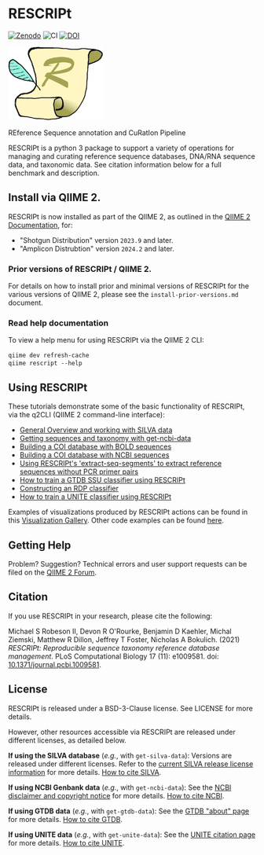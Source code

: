 # RESCRIPt

[![Zenodo](https://zenodo.org/badge/DOI/10.5281/zenodo.3891931.svg)](https://doi.org/10.5281/zenodo.3891931)
 ![CI](https://github.com/bokulich-lab/RESCRIPt/actions/workflows/ci-dev.yaml/badge.svg)
 [![DOI](https://img.shields.io/badge/DOI-10.1371/journal.pcbi.1009581-B31B1B)](http://dx.doi.org/10.1371/journal.pcbi.1009581)
 <p align="left"><img src="logo.png" height="150" /></p>

REference Sequence annotation and CuRatIon Pipeline

RESCRIPt is a python 3 package to support a variety of operations for managing and curating reference sequence databases, DNA/RNA sequence data, and taxonomic data. See citation information below for a full benchmark and description.

## Install via QIIME 2.

RESCRIPt is now installed as part of the QIIME 2, as outlined in the [QIIME 2 Documentation](https://docs.qiime2.org/), for:
 -  "Shotgun Distribution" version `2023.9` and later. 
 -  "Amplicon Distrubtion" version `2024.2` and later.


### Prior versions of RESCRIPt / QIIME 2.

For details on how to install prior and minimal versions of RESCRIPt for the various versions of QIIME 2, please see the `install-prior-versions.md` document.

### Read help documentation

To view a help menu for using RESCRIPt via the QIIME 2 CLI:
```
qiime dev refresh-cache
qiime rescript --help
```

## Using RESCRIPt

These tutorials demonstrate some of the basic functionality of RESCRIPt, via the q2CLI (QIIME 2 command-line interface):
- [General Overview and working with SILVA data](https://forum.qiime2.org/t/rescript-sequence-reference-database-management-tutorial/15494)
- [Getting sequences and taxonomy with get-ncbi-data](https://forum.qiime2.org/t/using-rescript-to-compile-an-sequence-databases-and-taxonomy-classifiers-from-ncbi-genbank/15947)
- [Building a COI database with BOLD sequences](https://forum.qiime2.org/t/building-a-coi-database-from-bold-references/16129)
- [Building a COI database with NCBI sequences](https://forum.qiime2.org/t/building-a-coi-database-from-ncbi-references/16500)
- [Using RESCRIPt's 'extract-seq-segments' to extract reference sequences without PCR primer pairs](https://forum.qiime2.org/t/using-rescripts-extract-seq-segments-to-extract-reference-sequences-without-pcr-primer-pairs/23618)
- [How to train a GTDB SSU classifier using RESCRIPt](https://forum.qiime2.org/t/how-to-train-a-gtdb-ssu-classifier-using-rescript/25725)
- [Constructing an RDP classifier](https://forum.qiime2.org/t/importing-sequence-data-with-lower-case-nucleotide-characters-constructing-an-rdp-classifier-as-an-example/25158)
- [How to train a UNITE classifier using RESCRIPt](https://forum.qiime2.org/t/how-to-train-a-unite-classifier-using-rescript/28285)

Examples of visualizations produced by RESCRIPt actions can be found in this [Visualization Gallery](https://forum.qiime2.org/t/processing-filtering-and-evaluating-the-silva-database-and-other-reference-sequence-data-with-rescript/15494#heading--seventeenth-header). Other code examples can be found [here](https://github.com/bokulich-lab/db-benchmarks-2020).

## Getting Help

Problem? Suggestion? Technical errors and user support requests can be filed on the [QIIME 2 Forum](https://forum.qiime2.org/).


## Citation

If you use RESCRIPt in your research, please cite the following:

Michael S Robeson II, Devon R O'Rourke, Benjamin D Kaehler, Michal Ziemski, Matthew R Dillon, Jeffrey T Foster, Nicholas A Bokulich. (2021) *RESCRIPt: Reproducible sequence taxonomy reference database management*. PLoS Computational Biology 17 (11): e1009581. doi: [10.1371/journal.pcbi.1009581](http://dx.doi.org/10.1371/journal.pcbi.1009581).


## License

RESCRIPt is released under a BSD-3-Clause license. See LICENSE for more details.

However, other resources accessible via RESCRIPt are released under different licenses, as detailed below.

**If using the SILVA database** (*e.g.*, with `get-silva-data`): Versions are released under different licenses. Refer to the [current SILVA release license information](https://www.arb-silva.de/silva-license-information/) for more details. [How to cite SILVA](https://www.arb-silva.de/contact/).

**If using NCBI Genbank data** (*e.g.*, with `get-ncbi-data`): See the [NCBI disclaimer and copyright notice](https://www.ncbi.nlm.nih.gov/home/about/policies/) for more details. [How to cite NCBI](https://support.nlm.nih.gov/knowledgebase/article/KA-03391/en-us).

**If using GTDB data** (*e.g.*, with `get-gtdb-data`): See the [GTDB "about" page](https://gtdb.ecogenomic.org/about) for more details. [How to cite GTDB](https://gtdb.ecogenomic.org/about).

**If using UNITE data** (*e.g.*, with `get-unite-data`): See the [UNITE citation page](https://unite.ut.ee/cite.php) for more details. [How to cite UNITE](https://unite.ut.ee/cite.php). 
